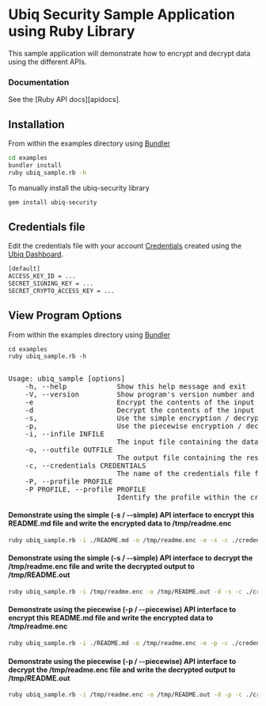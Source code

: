 # Ubiq Security Sample Application using Ruby Library


This sample application will demonstrate how to encrypt and decrypt data using 
the different APIs.


### Documentation

See the [Ruby API docs][apidocs].

## Installation

From within the examples directory using [Bundler][bundler]

```bash
cd examples
bundler install
ruby ubiq_sample.rb -h
```
To manually install the ubiq-security library

```sh
gem install ubiq-security
```

## Credentials file

Edit the credentials file with your account [Credentials][credentials] created using the [Ubiq Dashboard][dashboard].

```sh
[default]
ACCESS_KEY_ID = ...
SECRET_SIGNING_KEY = ...
SECRET_CRYPTO_ACCESS_KEY = ...
```



## View Program Options

From within the examples directory using [Bundler][bundler]

```
cd examples
ruby ubiq_sample.rb -h
```
<pre>

Usage: ubiq_sample [options]
    -h, --help            Show this help message and exit
    -V, --version         Show program's version number and exit
    -e                    Encrypt the contents of the input file and write the results to output file
    -d                    Decrypt the contents of the input file and write the results to output file
    -s,                   Use the simple encryption / decryption interfaces
    -p,                   Use the piecewise encryption / decryption interfaces
    -i, --infile INFILE
                          The input file containing the data to be encrypted/decrypted
    -o, --outfile OUTFILE
                          The output file containing the result after encryption/decryption
    -c, --credentials CREDENTIALS
                          The name of the credentials file from where keys will be loaded
    -P, --profile PROFILE
    -P PROFILE, --profile PROFILE
                          Identify the profile within the credentials file (default: default)
</pre>

#### Demonstrate using the simple (-s / --simple) API interface to encrypt this README.md file and write the encrypted data to /tmp/readme.enc

```sh
ruby ubiq_sample.rb -i ./README.md -o /tmp/readme.enc -e -s -c ./credentials 
```

#### Demonstrate using the simple (-s / --simple) API interface to decrypt the /tmp/readme.enc file and write the decrypted output to /tmp/README.out

```sh
ruby ubiq_sample.rb -i /tmp/readme.enc -o /tmp/README.out -d -s -c ./credentials
```

#### Demonstrate using the piecewise (-p / --piecewise) API interface to encrypt this README.md file and write the encrypted data to /tmp/readme.enc

```sh
ruby ubiq_sample.rb -i ./README.md -o /tmp/readme.enc -e -p -c ./credentials
```

#### Demonstrate using the piecewise (-p / --piecewise) API interface to decrypt the /tmp/readme.enc file and write the decrypted output to /tmp/README.out

```sh
ruby ubiq_sample.rb -i /tmp/readme.enc -o /tmp/README.out -d -p -c ./credentials
```

[bundler]: https://bundler.io
[rubygems]: https://rubygems.org
[dashboard]:https://dev.ubiqsecurity.com/docs/dashboard
[credentials]:https://dev.ubiqsecurity.com/docs/how-to-create-api-keys
